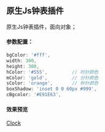 ## 原生Js钟表插件
原生Js钟表插件，面向对象；

#### 参数配置：
```javascript
bgColor: '#fff',
width: 300,
height: 300,
hColor: '#555',			// 时针颜色
mColor: 'gold',			// 分针颜色
sColor: 'orange',		// 秒针颜色
boxShadow: 'inset 0 0 60px #999',
cBgcolor: '#E91E63',
```

#### 效果预览
[Clock](https://chenjun1127.github.io/js-plugins/Clock/index.html)